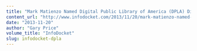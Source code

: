 ```yaml
---
title: "Mark Matienzo Named Digital Public Library of America (DPLA) Director of Technology"
content_url: "http://www.infodocket.com/2013/11/20/mark-matienzo-named-digital-public-library-of-america-dpla-director-of-technology/"
date: "2013-11-20"
author: "Gary Price"
volume_title: "InfoDocket"
slug: infodocket-dpla
---
```

